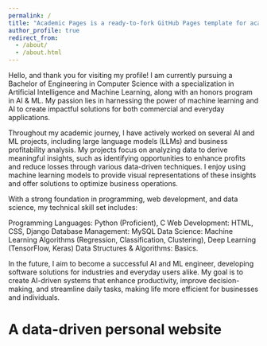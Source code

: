 ```yaml
---
permalink: /
title: "Academic Pages is a ready-to-fork GitHub Pages template for academic personal websites"
author_profile: true
redirect_from: 
  - /about/
  - /about.html
---
```


Hello, and thank you for visiting my profile! I am currently pursuing a Bachelor of Engineering in Computer Science with a specialization in Artificial Intelligence and Machine Learning, along with an honors program in AI & ML. My passion lies in harnessing the power of machine learning and AI to create impactful solutions for both commercial and everyday applications.

Throughout my academic journey, I have actively worked on several AI and ML projects, including large language models (LLMs) and business profitability analysis. My projects focus on analyzing data to derive meaningful insights, such as identifying opportunities to enhance profits and reduce losses through various data-driven techniques. I enjoy using machine learning models to provide visual representations of these insights and offer solutions to optimize business operations.

With a strong foundation in programming, web development, and data science, my technical skill set includes:

Programming Languages: Python (Proficient), C
Web Development: HTML, CSS, Django
Database Management: MySQL
Data Science: Machine Learning Algorithms (Regression, Classification, Clustering), Deep Learning (TensorFlow, Keras)
Data Structures & Algorithms: Basics.

In the future, I aim to become a successful AI and ML engineer, developing software solutions for industries and everyday users alike. My goal is to create AI-driven systems that enhance productivity, improve decision-making, and streamline daily tasks, making life more efficient for businesses and individuals.

A data-driven personal website
======



